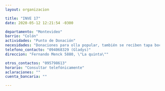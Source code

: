 ```yaml
---
layout: organizacion

title: "INVE 17"
date: 2020-05-12 12:21:54 -0300

departamento: "Montevideo"
barrio: "Colón"
actividades: "Punto de Donación"
necesidades: "Donaciones para olla popular, también se reciben tapa bocas y productos de limpieza"
telefono_contacto: "094068329 (Gladys)"
direccion: "Fernando Menck 5880, \"La quinta\""

otros_contactos: "095798613"
horario: "Consultar telefónicamente"
aclaraciones: ""
cuenta_bancaria: ""

---
```

